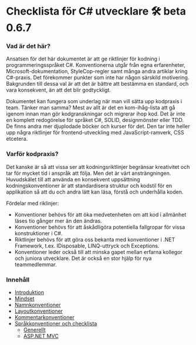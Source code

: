 # Checklista för C# utvecklare  🛠  beta 0.6.7

### Vad är det här?
Ansatsen för det här dokumentet är att ge riktlinjer för kodning i programmeringsspråket C#. Konventionerna utgår från egna erfarenheter, Microsoft-dokumentation, StyleCop-regler samt många andra artiklar kring C#-praxis. Det förekommer punkter som inte har någon särskild motivering. Bakgrunden till dessa val är att det är bättre att bestämma en standard, och vara konsekvent, än att det blir godtyckligt.

Dokumentet kan fungera som underlag när man vill sätta upp kodpraxis i team. Tänker man samma? Mest av allt är det en kom-ihåg-lista att gå igenom innan man gör kodgranskningar och migrerar ihop kod. Det är inte en komplett redogörelse för språket C#, SOLID, designmönster eller TDD. De finns andra mer djuplodade böcker och kurser för det. Den tar inte heller upp några riktlinjer för frontend-utveckling med JavaScript-ramverk, CSS etcetera.

### Varför kodpraxis?
Det kanske är så att vissa ser att kodningsriktlinjer begränsar kreativitet och tar för mycket tid i anspråk att följa. Men det är värt ansträngningen. Huvudskälet till att använda en konsekvent uppsättning kodningskonventioner är att standardisera struktur och kodstil för en applikation så att du och andra lätt kan läsa, förstå och underhålla koden.

Fördelar med riklinjer:
* Konventioner behövs för att öka medvetenheten om att kod i allmänhet läses tio gånger mer än den ändras.
* Konventioner behövs för att åskådligöra potentiella fallgropar för vissa konstruktioner i C#.
* Riktlinjer behövs för att göra oss bekanta med konventioner i .NET Framework, t.ex. IDisposable, LINQ-uttryck och Exceptions.
* Konventioner leder också till att minska gapet mellan erfarna kollegor och juniora utvecklare. Det är också en stor hjälp för nya teammedlemmar.

### Innehåll
* [Introduktion](Konventioner\01-Introduktion.md)
* [Mindset](Konventioner\02-Mindset.md)
* [Namnkonventioner](Konventioner\03-Namnkonventioner.md)
* [Layoutkonventioner](Konventioner\04-Layoutkonventioner.md)
* [Kommentarkonventioner](Konventioner\05-Kommentarkonventioner.md)
* [Språkkonventioner och checklista](Konventioner\06-Sprakkonventioner_och_checklista.md)  
    * [Generellt](Konventioner\06-Sprakkonventioner_och_checklista.md#generellt)  
    * [ASP.NET MVC](Konventioner\06-Sprakkonventioner_och_checklista.md#aspnet-mvc)
